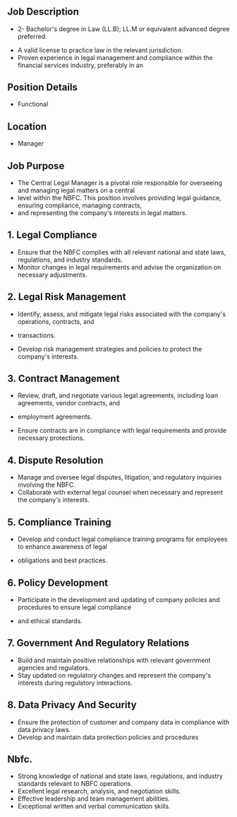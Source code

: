 # 

## Job Description

* 2- Bachelor's degree in Law (LL.B); LL.M or equivalent advanced degree preferred.
- A valid license to practice law in the relevant jurisdiction.
- Proven experience in legal management and compliance within the financial services industry, preferably in an

## Position Details

* Functional

## Location

* Manager

## Job Purpose

* The Central Legal Manager is a pivotal role responsible for overseeing and managing legal matters on a central
* level within the NBFC. This position involves providing legal guidance, ensuring compliance, managing contracts,
* and representing the company's interests in legal matters.

## 1. Legal Compliance

- Ensure that the NBFC complies with all relevant national and state laws, regulations, and industry standards.
- Monitor changes in legal requirements and advise the organization on necessary adjustments.

## 2. Legal Risk Management

- Identify, assess, and mitigate legal risks associated with the company's operations, contracts, and
* transactions.
- Develop risk management strategies and policies to protect the company's interests.

## 3. Contract Management

- Review, draft, and negotiate various legal agreements, including loan agreements, vendor contracts, and
* employment agreements.
- Ensure contracts are in compliance with legal requirements and provide necessary protections.

## 4. Dispute Resolution

- Manage and oversee legal disputes, litigation, and regulatory inquiries involving the NBFC.
- Collaborate with external legal counsel when necessary and represent the company's interests.

## 5. Compliance Training

- Develop and conduct legal compliance training programs for employees to enhance awareness of legal
* obligations and best practices.

## 6. Policy Development

- Participate in the development and updating of company policies and procedures to ensure legal compliance
* and ethical standards.

## 7. Government And Regulatory Relations

- Build and maintain positive relationships with relevant government agencies and regulators.
- Stay updated on regulatory changes and represent the company's interests during regulatory interactions.

## 8. Data Privacy And Security

- Ensure the protection of customer and company data in compliance with data privacy laws.
- Develop and maintain data protection policies and procedures

## Nbfc.

- Strong knowledge of national and state laws, regulations, and industry standards relevant to NBFC operations.
- Excellent legal research, analysis, and negotiation skills.
- Effective leadership and team management abilities.
- Exceptional written and verbal communication skills.
